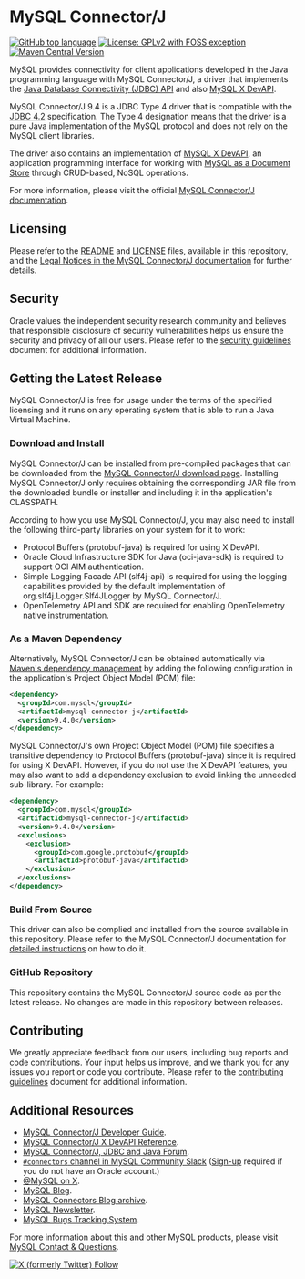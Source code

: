 # MySQL Connector/J

[![GitHub top language](https://img.shields.io/github/languages/top/mysql/mysql-connector-j?label=Java&color=5382a1)](https://github.com/mysql/mysql-connector-j/tree/release/9.x/src/) [![License: GPLv2 with FOSS exception](https://img.shields.io/badge/License-GPLv2_with_FOSS_exception-c30014)](LICENSE) [![Maven Central Version](https://img.shields.io/maven-central/v/com.mysql/mysql-connector-j?label=Maven%20Central)](https://central.sonatype.com/artifact/com.mysql/mysql-connector-j)

MySQL provides connectivity for client applications developed in the Java programming language with MySQL Connector/J, a driver that implements the [Java Database Connectivity (JDBC) API](https://www.oracle.com/java/technologies/javase/javase-tech-database.html) and also [MySQL X DevAPI](https://dev.mysql.com/doc/x-devapi-userguide/en/).

MySQL Connector/J 9.4 is a JDBC Type 4 driver that is compatible with the [JDBC 4.2](https://docs.oracle.com/javase/8/docs/technotes/guides/jdbc/) specification. The Type 4 designation means that the driver is a pure Java implementation of the MySQL protocol and does not rely on the MySQL client libraries.

The driver also contains an implementation of [MySQL X DevAPI](https://dev.mysql.com/doc/x-devapi-userguide/en/), an application programming interface for working with [MySQL as a Document Store](https://dev.mysql.com/doc/refman/en/document-store.html) through CRUD-based, NoSQL operations.

For more information, please visit the official [MySQL Connector/J documentation](https://dev.mysql.com/doc/connector-j/en/).

## Licensing

Please refer to the [README](README) and [LICENSE](LICENSE) files, available in this repository, and the [Legal Notices in the MySQL Connector/J documentation](https://dev.mysql.com/doc/connector-j/en/preface.html) for further details.

## Security

Oracle values the independent security research community and believes that responsible disclosure of security vulnerabilities helps us ensure the security and privacy of all our users. Please refer to the [security guidelines](SECURITY.md) document for additional information.

## Getting the Latest Release

MySQL Connector/J is free for usage under the terms of the specified licensing and it runs on any operating system that is able to run a Java Virtual Machine.

### Download and Install

MySQL Connector/J can be installed from pre-compiled packages that can be downloaded from the [MySQL Connector/J download page](https://dev.mysql.com/downloads/connector/j/). Installing MySQL Connector/J only requires obtaining the corresponding JAR file from the downloaded bundle or installer and including it in the application's CLASSPATH.

According to how you use MySQL Connector/J, you may also need to install the following third-party libraries on your system for it to work:
* Protocol Buffers (protobuf-java) is required for using X DevAPI.
* Oracle Cloud Infrastructure SDK for Java (oci-java-sdk) is required to support OCI AIM authentication.
* Simple Logging Facade API (slf4j-api) is required for using the logging capabilities provided by the default implementation of org.slf4j.Logger.Slf4JLogger by MySQL Connector/J.
* OpenTelemetry API and SDK are required for enabling OpenTelemetry native instrumentation.

### As a Maven Dependency

Alternatively, MySQL Connector/J can be obtained automatically via [Maven's dependency management](https://central.sonatype.com/artifact/com.mysql/mysql-connector-j) by adding the following configuration in the application's Project Object Model (POM) file:

```xml
<dependency>
  <groupId>com.mysql</groupId>
  <artifactId>mysql-connector-j</artifactId>
  <version>9.4.0</version>
</dependency>
```

MySQL Connector/J's own Project Object Model (POM) file specifies a transitive dependency to Protocol Buffers (protobuf-java) since it is required for using X DevAPI. However, if you do not use the X DevAPI features, you may also want to add a dependency exclusion to avoid linking the unneeded sub-library. For example:

```xml
<dependency>
  <groupId>com.mysql</groupId>
  <artifactId>mysql-connector-j</artifactId>
  <version>9.4.0</version>
  <exclusions>
    <exclusion>
      <groupId>com.google.protobuf</groupId>
      <artifactId>protobuf-java</artifactId>
    </exclusion>
  </exclusions> 
</dependency>
```

### Build From Source

This driver can also be complied and installed from the source available in this repository. Please refer to the MySQL Connector/J documentation for [detailed instructions](https://dev.mysql.com/doc/connector-j/en/connector-j-installing-source.html) on how to do it.

### GitHub Repository

This repository contains the MySQL Connector/J source code as per the latest release. No changes are made in this repository between releases.

## Contributing

We greatly appreciate feedback from our users, including bug reports and code contributions. Your input helps us improve, and we thank you for any issues you report or code you contribute. Please refer to the [contributing guidelines](CONTRIBUTING.md) document for additional information.

## Additional Resources

* [MySQL Connector/J Developer Guide](https://dev.mysql.com/doc/connector-j/en/).
* [MySQL Connector/J X DevAPI Reference](https://dev.mysql.com/doc/dev/connector-j/).
* [MySQL Connector/J, JDBC and Java Forum](https://forums.mysql.com/list.php?39).
* [`#connectors` channel in MySQL Community Slack](https://mysqlcommunity.slack.com/messages/connectors) ([Sign-up](https://lefred.be/mysql-community-on-slack/) required if you do not have an Oracle account.)
* [@MySQL on X](https://x.com/MySQL/).
* [MySQL Blog](https://blogs.oracle.com/mysql/).
* [MySQL Connectors Blog archive](https://dev.mysql.com/blog-archive/?cat=Connectors%20%2F%20Languages).
* [MySQL Newsletter](https://www.mysql.com/news-and-events/newsletter/).
* [MySQL Bugs Tracking System](https://bugs.mysql.com).

For more information about this and other MySQL products, please visit [MySQL Contact & Questions](https://www.mysql.com/about/contact/).

[![X (formerly Twitter) Follow](https://img.shields.io/twitter/follow/MySQL.svg?label=Follow%20%40MySQL&style=social)](https://x.com/intent/follow?screen_name=MySQL)

